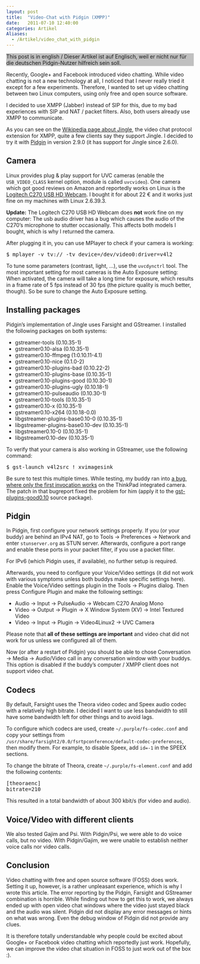 ```yaml
---
layout: post
title:  "Video-Chat with Pidgin (XMPP)"
date:   2011-07-10 12:40:00
categories: Artikel
Aliases:
  - /Artikel/video_chat_with_pidgin
---
```




<p style="background-color: #c0c0c0">
This post is in english / Dieser Artikel ist auf Englisch, weil er nicht nur
für die deutschen Pidgin-Nutzer hilfreich sein soll.
</p>

<p>
Recently, Google+ and Facebook introduced video chatting. While video chatting
is not a new technology at all, I noticed that I never really tried it except
for a few experiments. Therefore, I wanted to set up video chatting between two
Linux computers, using only free and open source software.
</p>

<p>
I decided to use XMPP (Jabber) instead of SIP for this, due to my bad
experiences with SIP and NAT / packet filters. Also, both users already use
XMPP to communicate.
</p>

<p>
As you can see on the <a
href="http://en.wikipedia.org/wiki/Jingle_(protocol)">Wikipedia page about
Jingle</a>, the video chat protocol extension for XMPP, quite a few clients say
they support Jingle. I decided to try it with <a
href="http://pidgin.im/">Pidgin</a> in version 2.9.0 (it has support for Jingle
since 2.6.0).
</p>

<h2>Camera</h2>

<p>
Linux provides plug &amp; play support for UVC cameras (enable the
<code>USB_VIDEO_CLASS</code> kernel option, module is called
<code>uvcvideo</code>). One camera which got good reviews on Amazon and
reportedly works on Linux is the <a
href="http://www.amazon.de/Logitech-C270-USB-HD-Webcam/dp/B003PAOAWG/">Logitech
C270 USB HD Webcam</a>. I bought it for about 22 € and it works just fine on my
machines with Linux 2.6.39.3.
</p>

<p>
<strong>Update:</strong> The Logitech C270 USB HD Webcam does
<strong>not</strong> work fine on my computer: The usb audio driver has a bug
which causes the audio of the C270’s microphone to stutter occasionally. This
affects both models I bought, which is why I returned the camera.
</p>

<p>
After plugging it in, you can use MPlayer to check if your camera is working:
</p>

<pre>
$ mplayer -v tv:// -tv device=/dev/video0:driver=v4l2
</pre>

<p>
To tune some parameters (contrast, light, …), use the <code>uvcdynctrl</code>
tool. The most important setting for most cameras is the Auto Exposure setting:
When activated, the camera will take a long time for exposure, which results in
a frame rate of 5 fps instead of 30 fps (the picture quality is much better,
though). So be sure to change the Auto Exposure setting.
</p>

<h2>Installing packages</h2>

<p>
Pidgin’s implementation of Jingle uses Farsight and GStreamer. I installed the
following packages on both systems:
</p>

<ul>
<li>gstreamer-tools (0.10.35-1)</li>
<li>gstreamer0.10-alsa (0.10.35-1)</li>
<li>gstreamer0.10-ffmpeg (1:0.10.11-4.1)</li>
<li>gstreamer0.10-nice (0.1.0-2)</li>
<li>gstreamer0.10-plugins-bad (0.10.22-2)</li>
<li>gstreamer0.10-plugins-base (0.10.35-1)</li>
<li>gstreamer0.10-plugins-good (0.10.30-1)</li>
<li>gstreamer0.10-plugins-ugly (0.10.18-1)</li>
<li>gstreamer0.10-pulseaudio (0.10.30-1)</li>
<li>gstreamer0.10-tools (0.10.35-1)</li>
<li>gstreamer0.10-x (0.10.35-1)</li>
<li>gstreamer0.10-x264 (0.10.18-0.0)</li>
<li>libgstreamer-plugins-base0.10-0 (0.10.35-1)</li>
<li>libgstreamer-plugins-base0.10-dev (0.10.35-1)</li>
<li>libgstreamer0.10-0 (0.10.35-1)</li>
<li>libgstreamer0.10-dev (0.10.35-1)</li>
</ul>

<p>
To verify that your camera is also working in GStreamer, use the following command:
</p>

<pre>
$ gst-launch v4l2src ! xvimagesink
</pre>

<p>
Be sure to test this multiple times. While testing, my buddy ran into <a
href="https://bugzilla.gnome.org/show_bug.cgi?id=638300">a bug, where only the
first invocation works</a> on the ThinkPad integrated camera. The patch in that
bugreport fixed the problem for him (apply it to the <a
href="http://packages.qa.debian.org/g/gst-plugins-good0.10.html">gst-plugins-good0.10</a>
source package).
</p>

<h2>Pidgin</h2>

<p>
In Pidgin, first configure your network settings properly. If you (or your
buddy) are behind an IPv4 NAT, go to Tools → Preferences → Network and enter
<code>stunserver.org</code> as STUN server. Afterwards, configure a port range
and enable these ports in your packet filter, if you use a packet filter.
</p>

<p>
For IPv6 (which Pidgin uses, if available), no further setup is required.
</p>

<p>
Afterwards, you need to configure your Voice/Video settings (it did not work
with various symptoms unless both buddys make specific settings here). Enable
the Voice/Video settings plugin in the Tools → Plugins dialog. Then press
Configure Plugin and make the following settings:
</p>

<ul>
<li>Audio → Input → PulseAudio → Webcam C270 Analog Mono</li>
<li>Video → Output → Plugin → X Window System (XV) → Intel Textured Video</li>
<li>Video → Input → Plugin → Video4Linux2 → UVC Camera</li>
</ul>

<p>
Please note that <strong>all of these settings are important</strong> and video
chat did not work for us unless we configured all of them.
</p>

<p>
Now (or after a restart of Pidgin) you should be able to chose Conversation →
Media → Audio/Video call in any conversation window with your buddys. This
option is disabled if the buddy’s computer / XMPP client does not support video
chat.
</p>

<h2>Codecs</h2>

<p>
By default, Farsight uses the Theora video codec and Speex audio codec with a
relatively high bitrate. I decided I want to use less bandwidth to still have
some bandwidth left for other things and to avoid lags.
</p>

<p>
To configure which codecs are used, create <code>~/.purple/fs-codec.conf</code>
and copy your settings from
<code>/usr/share/farsight2/0.0/fsrtpconference/default-codec-preferences</code>,
then modify them. For example, to disable Speex, add <code>id=-1</code> in the
SPEEX sections.
</p>

<p>
To change the bitrate of Theora, create <code>~/.purple/fs-element.conf</code> and
add the following contents:
</p>

<pre>
[theoraenc]
bitrate=210
</pre>

<p>
This resulted in a total bandwidth of about 300 kbit/s (for video and audio).
</p>

<h2>Voice/Video with different clients</h2>

<p>
We also tested Gajim and Psi. With Pidgin/Psi, we were able to do voice calls,
but no video. With Pidgin/Gajim, we were unable to establish neither voice
calls nor video calls.
</p>

<h2>Conclusion</h2>

<p>
Video chatting with free and open source software (FOSS) does work. Setting it
up, however, is a rather unpleasant experience, which is why I wrote this
article.  The error reporting by the Pidgin, Farsight and GStreamer combination
is horrible. While finding out how to get this to work, we always ended up with
open video chat windows where the video just stayed black and the audio was
silent. Pidgin did not display any error messages or hints on what was wrong.
Even the debug window of Pidgin did not provide any clues.
</p>

<p>
It is therefore totally understandable why people could be excited about
Google+ or Facebook video chatting which reportedly just work. Hopefully, we
can improve the video chat situation in FOSS to just work out of the box :).
</p>
